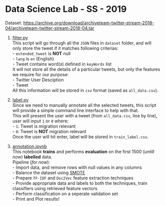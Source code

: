 # Data Science Lab - SS - 2019

Dataset: https://archive.org/download/archiveteam-twitter-stream-2018-04/archiveteam-twitter-stream-2018-04.tar

1. [filter.py](https://github.com/harshildarji/DataScienceLab/blob/master/filter.py)
<br/>This script will go through all the `JSON` files in `dataset` folder, and will only store the tweet if it matches following criterias:
<br/>- `extended_tweet` is **NOT** null
<br/>- `lang` is `en` (English)
<br/>- Tweet contains word(_s_) defined in `keyWords` list
<br/>It will not store all the details of a particular tweets, but only the features we require for our purpose:
<br/>- Twitter User Desciption
<br/>- Tweet
<br/>All this information will be stored in `csv` format (saved as `all_data.csv`).

2. [label.py](https://github.com/harshildarji/DataScienceLab/blob/master/label.py)
<br/>Since we need to manually annotate all the selected tweets, this script will provide a simple command line interface to help with that.
<br/>This will present the user with a tweet (from `all_data.csv`, line by line), user will input `1` or `0` where:
<br/>- `1`: Tweet is migration relevant
<br/>- `0`: Tweet is **NOT** migration relevant
<br/>Once the user will hit enter, label will be stored in `train_label.csv`.

3. [annotation.ipynb](https://github.com/harshildarji/DataScienceLab/blob/master/annotation.ipynb)
<br/>This notebook **trains** and performs **evaluation** on the first 1500 (_untill now_) **labelled** data.
<br/>Pipeline (_for now_):
<br/>- Import data, and remove rows with null values in any columns
<br/>- Balance the dataset using [SMOTE](https://imbalanced-learn.readthedocs.io/en/stable/generated/imblearn.over_sampling.SMOTE.html)
<br/>- Prepare `TF-IDF` and `Doc2Vec` feature extraction techniques
<br/>- Provide appropriate data and labels to both the techniques, train classifiers using retrieved feature vectors
<br/>- Perform classification on a seperate validation set
<br/>- Print and Plot results!
